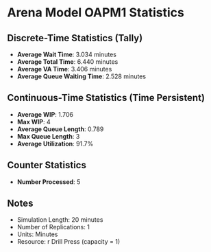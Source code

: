 # Arena Model OAPM1 Statistics

## Discrete-Time Statistics (Tally)
- **Average Wait Time**: 3.034 minutes
- **Average Total Time**: 6.440 minutes  
- **Average VA Time**: 3.406 minutes
- **Average Queue Waiting Time**: 2.528 minutes

## Continuous-Time Statistics (Time Persistent)
- **Average WIP**: 1.706
- **Max WIP**: 4
- **Average Queue Length**: 0.789
- **Max Queue Length**: 3
- **Average Utilization**: 91.7%

## Counter Statistics
- **Number Processed**: 5

## Notes
- Simulation Length: 20 minutes
- Number of Replications: 1
- Units: Minutes
- Resource: r Drill Press (capacity = 1)

